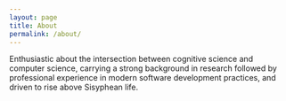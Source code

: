 ```yaml
---
layout: page
title: About
permalink: /about/
---
```


Enthusiastic about the intersection between cognitive science and computer science, 
carrying a strong background in research followed by professional experience in modern software development practices, 
and driven to rise above Sisyphean life.
